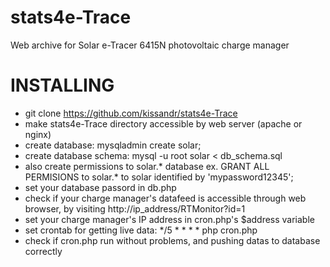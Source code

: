 # stats4e-Trace
Web archive for Solar e-Tracer 6415N photovoltaic charge manager

# INSTALLING
- git clone https://github.com/kissandr/stats4e-Trace
- make stats4e-Trace directory accessible by web server (apache or nginx)
- create database: mysqladmin create solar;
- create database schema: mysql -u root solar < db_schema.sql
- also create permissions to solar.* database ex. GRANT ALL PERMISIONS to solar.* to solar identified by 'mypassword12345';
- set your database passord in db.php 
- check if your charge manager's datafeed is accessible through web browser, by visiting http://ip_address/RTMonitor?id=1
- set your charge manager's IP address in cron.php's $address variable
- set crontab for getting live data: */5 * * * * php cron.php
- check if cron.php run without problems, and pushing datas to database correctly

